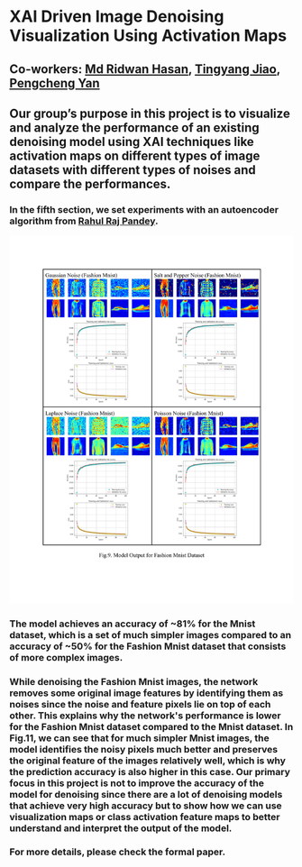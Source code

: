# XAI Driven Image Denoising Visualization Using Activation Maps
## Co-workers: [Md Ridwan Hasan](mdridwan@ualberta.ca), [Tingyang Jiao](tingyang@ualberta.ca), [Pengcheng Yan](py@ualberta.ca)

## Our group’s purpose in this project is to visualize and analyze the performance of an existing denoising model using XAI techniques like activation maps on different types of image datasets with different types of noises and compare the performances.

### In the fifth section, we set experiments with an autoencoder algorithm from [Rahul Raj Pandey](https://github.com/Rahulraj31/Autoencoder_MNIST-Fashion).
![Model Output for Fashion Mnist Dataset](images/model_output_for_fmd.png)
### The model achieves an accuracy of ~81% for the Mnist dataset, which is a set of much simpler images compared to an accuracy of ~50% for the Fashion Mnist dataset that consists of more complex images.
### While denoising the Fashion Mnist images, the network removes some original image features by identifying them as noises since the noise and feature pixels lie on top of each other. This explains why the network's performance is lower for the Fashion Mnist dataset compared to the Mnist dataset. In Fig.11, we can see that for much simpler Mnist images, the model identifies the noisy pixels much better and preserves the original feature of the images relatively well, which is why the prediction accuracy is also higher in this case. Our primary focus in this project is not to improve the accuracy of the model for denoising since there are a lot of denoising models that achieve very high accuracy but to show how we can use visualization maps or class activation feature maps to better understand and interpret the output of the model.

### For more details, please check the formal paper. 
